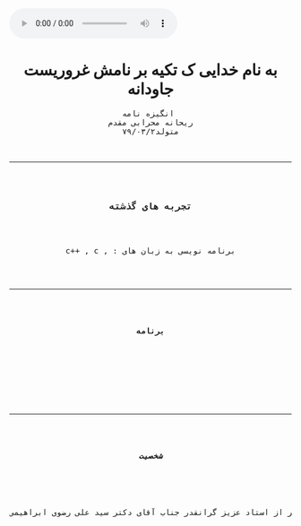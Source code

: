
<audio controls autoplay>
<source src="music.mp3" type="audio/mpeg">
</audio>

 <doctype html>

 <html>

 <head>
<title>انگیزه نامه</title>
</head>

 <body style="background-color:powderblu
e;">

 <h1 style="text-align:center;"> به نام خدایی ک تکیه بر نامش غروریست جاودانه</h1>
<pre style="text-align:center;">
انگیزه نامه 
ریحانه محرابی مقدم
 متولد۷۹/۰۳/۲ 

 <hr> 

<h3 style="text-align:center;">تجربه های گذشته</h3>

<p style="text-align:center;"> c++ , c , : برنامه نویسی به زبان های <p> 

<hr> 

<h4 style="text-align:center;">برنامه</h4> 

<pre style="text-align:center;"> </pre> 
<hr> 

<h5 style="text-align:center;">شخصیت</h5>

<pre style="text-align:center;">

بنده علاوه بر تحصیل در این رشته به موسیقی و نویسندگی هم علاقه مند هستم و سعی میکنم اوقات فراغتم را با این دو (در کنار کارهای متفرقه ی دیگر) پر کنم * با تشکر از استاد عزیز گرانقدر جناب آقای دکتر سید علی رضوی ابراهیمی *</pre> 

</body> 

</html>

